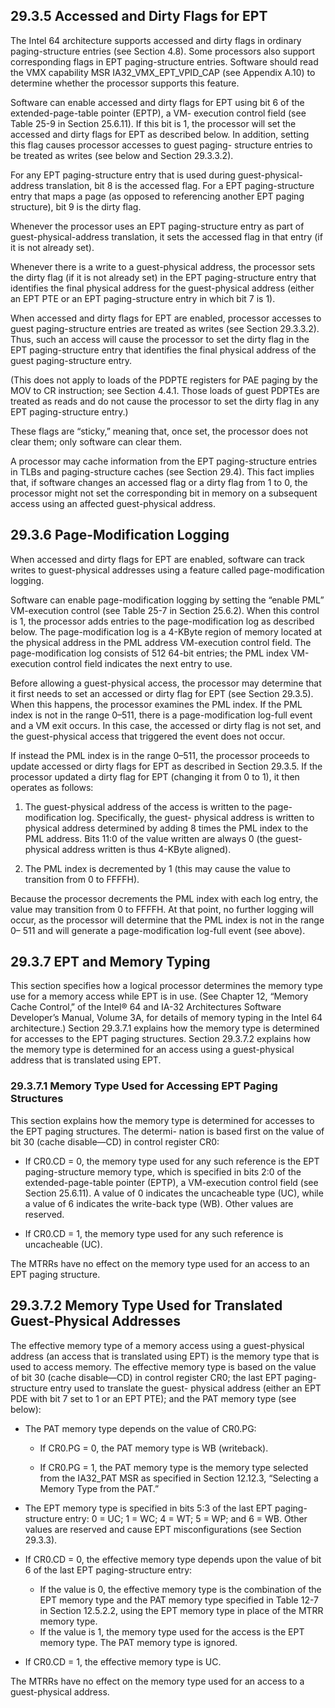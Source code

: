 ## 29.3.5 Accessed and Dirty Flags for EPT

The Intel 64 architecture supports accessed and dirty flags in ordinary
paging-structure entries (see Section 4.8). Some processors also support
corresponding flags in EPT paging-structure entries. Software should read the
VMX capability MSR IA32_VMX_EPT_VPID_CAP (see Appendix A.10) to determine
whether the processor supports this feature.

Software can enable accessed and dirty flags for EPT using bit 6 of the
extended-page-table pointer (EPTP), a VM- execution control field (see Table
25-9 in Section 25.6.11). If this bit is 1, the processor will set the accessed
and dirty flags for EPT as described below. In addition, setting this flag
causes processor accesses to guest paging- structure entries to be treated as
writes (see below and Section 29.3.3.2).

For any EPT paging-structure entry that is used during guest-physical-address
translation, bit 8 is the accessed flag. For a EPT paging-structure entry that
maps a page (as opposed to referencing another EPT paging structure), bit 9 is
the dirty flag.

Whenever the processor uses an EPT paging-structure entry as part of
guest-physical-address translation, it sets the accessed flag in that entry (if
it is not already set).

Whenever there is a write to a guest-physical address, the processor sets the
dirty flag (if it is not already set) in the EPT paging-structure entry that
identifies the final physical address for the guest-physical address (either an
EPT PTE or an EPT paging-structure entry in which bit 7 is 1).

When accessed and dirty flags for EPT are enabled, processor accesses to guest
paging-structure entries are treated as writes (see Section 29.3.3.2). Thus,
such an access will cause the processor to set the dirty flag in the EPT
paging-structure entry that identifies the final physical address of the guest
paging-structure entry.

(This does not apply to loads of the PDPTE registers for PAE paging by the MOV
to CR instruction; see Section 4.4.1. Those loads of guest PDPTEs are treated
as reads and do not cause the processor to set the dirty flag in any EPT
paging-structure entry.)


These flags are “sticky,” meaning that, once set, the processor does not clear
them; only software can clear them.

A processor may cache information from the EPT paging-structure entries in TLBs
and paging-structure caches (see Section 29.4). This fact implies that, if
software changes an accessed flag or a dirty flag from 1 to 0, the processor
might not set the corresponding bit in memory on a subsequent access using an
affected guest-physical address.

## 29.3.6 Page-Modification Logging

When accessed and dirty flags for EPT are enabled, software can track writes to
guest-physical addresses using a feature called page-modification logging.

Software can enable page-modification logging by setting the “enable PML”
VM-execution control (see Table 25-7 in Section 25.6.2). When this control is
1, the processor adds entries to the page-modification log as described below.
The page-modification log is a 4-KByte region of memory located at the physical
address in the PML address VM-execution control field. The page-modification
log consists of 512 64-bit entries; the PML index VM-execution control field
indicates the next entry to use.

Before allowing a guest-physical access, the processor may determine that it
first needs to set an accessed or dirty flag for EPT (see Section 29.3.5). When
this happens, the processor examines the PML index. If the PML index is not in
the range 0–511, there is a page-modification log-full event and a VM exit
occurs. In this case, the accessed or dirty flag is not set, and the
guest-physical access that triggered the event does not occur.

If instead the PML index is in the range 0–511, the processor proceeds to
update accessed or dirty flags for EPT as described in Section 29.3.5. If the
processor updated a dirty flag for EPT (changing it from 0 to 1), it then
operates as follows:

1. The guest-physical address of the access is written to the page-modification
   log. Specifically, the guest- physical address is written to physical
   address determined by adding 8 times the PML index to the PML address. Bits
   11:0 of the value written are always 0 (the guest-physical address written
   is thus 4-KByte aligned).

2. The PML index is decremented by 1 (this may cause the value to transition
   from 0 to FFFFH). 

Because the processor decrements the PML index with each log entry, the value
may transition from 0 to FFFFH. At that point, no further logging will occur,
as the processor will determine that the PML index is not in the range 0– 511
and will generate a page-modification log-full event (see above).

## 29.3.7 EPT and Memory Typing

This section specifies how a logical processor determines the memory type use
for a memory access while EPT is in use. (See Chapter 12, “Memory Cache
Control‚” of the Intel® 64 and IA-32 Architectures Software Developer’s Manual,
Volume 3A, for details of memory typing in the Intel 64 architecture.) Section
29.3.7.1 explains how the memory type is determined for accesses to the EPT
paging structures. Section 29.3.7.2 explains how the memory type is determined
for an access using a guest-physical address that is translated using EPT.

### 29.3.7.1 Memory Type Used for Accessing EPT Paging Structures

This section explains how the memory type is determined for accesses to the EPT
paging structures. The determi- nation is based first on the value of bit 30
(cache disable—CD) in control register CR0:

* If CR0.CD = 0, the memory type used for any such reference is the EPT
  paging-structure memory type, which is specified in bits 2:0 of the
  extended-page-table pointer (EPTP), a VM-execution control field (see Section
  25.6.11). A value of 0 indicates the uncacheable type (UC), while a value of
  6 indicates the write-back type (WB). Other values are reserved.

* If CR0.CD = 1, the memory type used for any such reference is uncacheable
  (UC).

The MTRRs have no effect on the memory type used for an access to an EPT
paging structure.

## 29.3.7.2 Memory Type Used for Translated Guest-Physical Addresses

The effective memory type of a memory access using a guest-physical address (an
access that is translated using EPT) is the memory type that is used to access
memory. The effective memory type is based on the value of bit 30 (cache
disable—CD) in control register CR0; the last EPT paging-structure entry used
to translate the guest- physical address (either an EPT PDE with bit 7 set to 1
or an EPT PTE); and the PAT memory type (see below):

* The PAT memory type depends on the value of CR0.PG:
  + If CR0.PG = 0, the PAT memory type is WB (writeback).

  + If CR0.PG = 1, the PAT memory type is the memory type selected from the
    IA32_PAT MSR as specified in Section 12.12.3, “Selecting a Memory Type
    from the PAT.”

* The EPT memory type is specified in bits 5:3 of the last EPT paging-structure
  entry: 0 = UC; 1 = WC; 4 = WT; 5 = WP; and 6 = WB. Other values are reserved
  and cause EPT misconfigurations (see Section 29.3.3).

* If CR0.CD = 0, the effective memory type depends upon the value of bit 6 of
  the last EPT paging-structure entry:

  + If the value is 0, the effective memory type is the combination of the EPT
    memory type and the PAT memory type specified in Table 12-7 in Section
    12.5.2.2, using the EPT memory type in place of the MTRR memory type.
  + If the value is 1, the memory type used for the access is the EPT memory type. 
    The PAT memory type is ignored.

* If CR0.CD = 1, the effective memory type is UC.

The MTRRs have no effect on the memory type used for an access to a guest-physical address.
